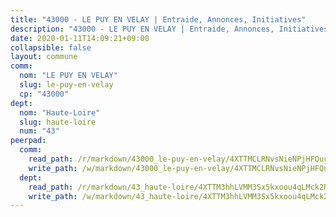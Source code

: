 ```yaml
---
title: "43000 - LE PUY EN VELAY | Entraide, Annonces, Initiatives"
description: "43000 - LE PUY EN VELAY | Entraide, Annonces, Initiatives"
date: 2020-01-11T14:09:21+09:00
collapsible: false
layout: commune
comm:
  nom: "LE PUY EN VELAY"
  slug: le-puy-en-velay
  cp: "43000"
dept:
  nom: "Haute-Loire"
  slug: haute-loire
  num: "43"
peerpad:
  comm:
    read_path: /r/markdown/43000_le-puy-en-velay/4XTTMCLRNvsNieNPjHFQuc4cAGfaXqXQAmtY6boY7KPSf7H46
    write_path: /w/markdown/43000_le-puy-en-velay/4XTTMCLRNvsNieNPjHFQuc4cAGfaXqXQAmtY6boY7KPSf7H46-K3TgTjBebcc1fJkHViBsBT781Pt78j5PHPvVujzMD2YREeEJg8WVpf4gjE64FkFBTmorMxfQEZgNwXwf4A2g7PHuupSrBqN6U96Z6SxfPFCzAHzKVT7qdgfZFdzXRXxRbCB11WBC
  dept:
    read_path: /r/markdown/43_haute-loire/4XTTM3hhLVMM3Sx5kxoou4qLMck2RjGiJF8bjxPuKy3VyRdWX
    write_path: /w/markdown/43_haute-loire/4XTTM3hhLVMM3Sx5kxoou4qLMck2RjGiJF8bjxPuKy3VyRdWX-K3TgTnndWXCUw13Pw3gJoEo9qHUCGXZ4frH2coLZWWDcoWKo22cU2VNENpi117F5bi6bu3WHMPd2VTrETU2R5owQhCBrUQgvCKerk4NqeDhN66egG9mHY8CCfEckbCp9SecEdL6b
---
```


